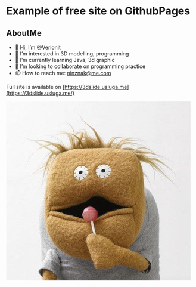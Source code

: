 # Example of free site on GithubPages
## AboutMe

- 👋 Hi, I’m @Verionit
- 👀 I’m interested in 3D modelling, programming
- 🌱 I’m currently learning Java, 3d graphic
- 💞️ I’m looking to collaborate on programming practice
- 📫 How to reach me: ninznak@me.com

Full site is available on [https://3dslide.usluga.me](https://3dslide.usluga.me/)

![SomePortrait](https://github.com/Verionit/ForPagesAboutMe/blob/main/orig.jpeg)

